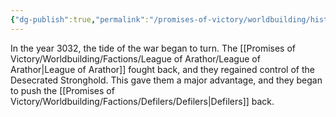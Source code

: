 ```yaml
---
{"dg-publish":true,"permalink":"/promises-of-victory/worldbuilding/historic-events/war/the-tide-turns-again/","title":"The Tide Turns Again","noteIcon":"History","created":"2023-01-25T02:26:52.928+01:00","updated":"2023-03-29T21:23:53.972+02:00"}
---
```


In the year 3032, the tide of the war began to turn. The [[Promises of Victory/Worldbuilding/Factions/League of Arathor/League of Arathor\|League of Arathor]] fought back, and they regained control of the Desecrated Stronghold. This gave them a major advantage, and they began to push the [[Promises of Victory/Worldbuilding/Factions/Defilers/Defilers\|Defilers]] back. 
